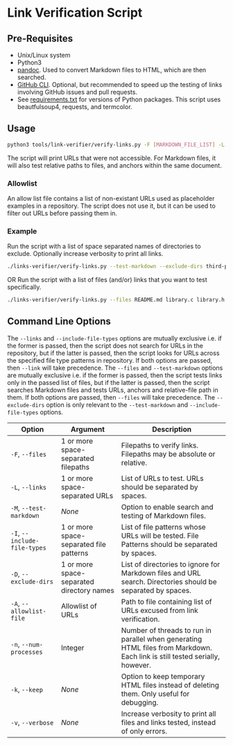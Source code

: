 # Link Verification Script

## Pre-Requisites

- Unix/Linux system
- Python3
- [pandoc](https://github.com/jgm/pandoc). Used to convert Markdown files to HTML, which are then searched.
- [GitHub CLI](https://github.com/cli/cli). Optional, but recommended to speed up the testing of links involving GitHub issues and pull requests.
- See [requirements.txt](requirements.txt) for versions of Python packages. This script uses beautfulsoup4, requests, and termcolor.

## Usage

```bash
python3 tools/link-verifier/verify-links.py -F [MARKDOWN_FILE_LIST] -L [URL_LIST]
```
The script will print URLs that were not accessible. For Markdown files, it will also test relative paths to files, and anchors within the same document.

### Allowlist

An allow list file contains a list of non-existant URLs used as placeholder examples in a repository. The script does not use it, but it can be used to filter out URLs before passing them in.

### Example
Run the script with a list of space separated names of directories to exclude. Optionally increase verbosity to print all links.

```bash
./links-verifier/verify-links.py --test-markdown --exclude-dirs third-party cmock --include-file-types .c .h .dox --verbose
```
OR Run the script with a list of files (and/or) links that you want to test specifically. 

```bash
./links-verifier/verify-links.py --files README.md library.c library.h  --links https://mosquitto.org --verbose
```

## Command Line Options

The `--links` and `--include-file-types` options are mutually exclusive i.e. if the former is passed, then the script does not search for URLs in the repository, but if the latter is passed, then the script looks for URLs across the specified file type patterns in repository. If both options are passed, then `--link` will take precedence.
The  `--files` and `--test-markdown`  options are mutually exclusive i.e. if the former is passed, then the script tests links only in the passed list of files, but if the
latter is passed, then the script searches Markdown files and tests URLs, anchors and relative-file path in them. If both options are passed, then `--files` will take precedence.
The `--exclude-dirs` option is only relevant to the `--test-markdown` and `--include-file-types` options.

| Option | Argument | Description |
| --- | --- | --- |
| `-F`, `--files` | 1 or more space-separated filepaths | Filepaths to verify links. Filepaths may be absolute or relative. |
| `-L`, `--links` | 1 or more space-separated URLs | List of URLs to test. URLs should be separated by spaces. |
| `-M`, `--test-markdown` | *None* | Option to enable search and testing of Markdown files. |
| `-I`, `--include-file-types` | 1 or more space-separated file patterns | List of file patterns whose URLs will be tested. File Patterns should be separated by spaces. |
| `-D`, `--exclude-dirs` | 1 or more space-separated directory names | List of directories to ignore for Markdown files and URL search. Directories should be separated by spaces. |
| `-A`, `--allowlist-file` | Allowlist of URLs | Path to file containing list of URLs excused from link verification. |
| `-n`, `--num-processes` | Integer | Number of threads to run in parallel when generating HTML files from Markdown. Each link is still tested serially, however. |
| `-k`, `--keep` | *None* | Option to keep temporary HTML files instead of deleting them. Only useful for debugging. |
| `-v`, `--verbose` | *None* | Increase verbosity to print all files and links tested, instead of only errors. |
